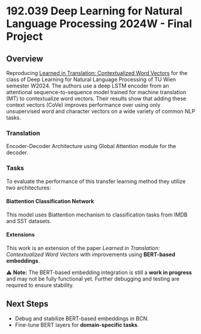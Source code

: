 
# **192.039 Deep Learning for Natural Language Processing 2024W - Final Project**

## **Overview**

Reproducing [Learned in Translation: Contextualized Word Vectors](https://arxiv.org/abs/1708.00107) for the class of Deep Learning for Natural Language Processing of TU Wien semester W2024. The authors use a deep LSTM encoder from an attentional sequence-to-sequence model trained for machine translation (MT) to contextualize word vectors. Their results show that adding these context vectors (CoVe) improves performance over using only unsupervised word and character vectors on a wide variety of common NLP tasks.

### Translation
Encoder-Decoder Architecture using Global Attention module for the decoder.

### Tasks
To evaluate the performance of this transfer learning method they utilize two architectures:

#### Biattention Classification Network
This model uses Biattention mechanism to classification tasks from IMDB and SST datasets.

#### Extensions
This work is an extension of the paper _Learned in Translation: Contextualized Word Vectors_ with improvements using **BERT-based embeddings**.

⚠ **Note:** The BERT-based embedding integration is still a **work in progress** and may not be fully functional yet. Further debugging and testing are required to ensure stability.


## **Next Steps**
- Debug and stabilize BERT-based embeddings in BCN.
- Fine-tune BERT layers for **domain-specific tasks**.



